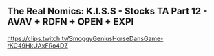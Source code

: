 ## The Real Nomics: K.I.S.S - Stocks TA Part 12 - AVAV + RDFN + OPEN + EXPI

<https://clips.twitch.tv/SmoggyGeniusHorseDansGame-rKC49HkUAxFRo4DZ>
